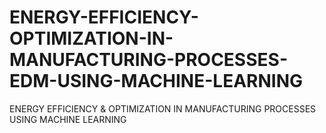 # ENERGY-EFFICIENCY-OPTIMIZATION-IN-MANUFACTURING-PROCESSES-EDM-USING-MACHINE-LEARNING
ENERGY EFFICIENCY &amp; OPTIMIZATION IN  MANUFACTURING PROCESSES USING MACHINE LEARNING
